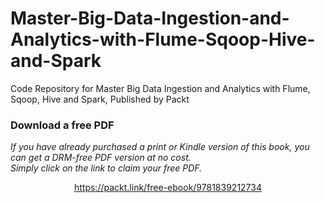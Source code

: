 # Master-Big-Data-Ingestion-and-Analytics-with-Flume-Sqoop-Hive-and-Spark
Code Repository for Master Big Data Ingestion and Analytics with Flume, Sqoop, Hive and Spark, Published by Packt
### Download a free PDF

 <i>If you have already purchased a print or Kindle version of this book, you can get a DRM-free PDF version at no cost.<br>Simply click on the link to claim your free PDF.</i>
<p align="center"> <a href="https://packt.link/free-ebook/9781839212734">https://packt.link/free-ebook/9781839212734 </a> </p>